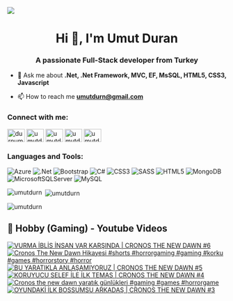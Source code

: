 ![](https://komarev.com/ghpvc/?username=umutdurn&color=blue)
<h1 align="center">Hi 👋, I'm Umut Duran</h1>
<h3 align="center">A passionate Full-Stack developer from Turkey</h3>

- 💬 Ask me about **.Net, .Net Framework, MVC, EF, MsSQL,  HTML5, CSS3,  Javascript**

- 📫 How to reach me **umutdurn@gmail.com**

<h3 align="left">Connect with me:</h3>
<p align="left">
<a href="https://twitter.com/durnumut" target="blank"><img align="center" src="https://raw.githubusercontent.com/rahuldkjain/github-profile-readme-generator/master/src/images/icons/Social/twitter.svg" alt="durnumut" height="30" width="40" /></a>
<a href="https://linkedin.com/in/umutdurn" target="blank"><img align="center" src="https://raw.githubusercontent.com/rahuldkjain/github-profile-readme-generator/master/src/images/icons/Social/linked-in-alt.svg" alt="umutdurn" height="30" width="40" /></a>
<a href="https://fb.com/umutdurn" target="blank"><img align="center" src="https://raw.githubusercontent.com/rahuldkjain/github-profile-readme-generator/master/src/images/icons/Social/facebook.svg" alt="umutdurn" height="30" width="40" /></a>
<a href="https://instagram.com/umutdurn" target="blank"><img align="center" src="https://raw.githubusercontent.com/rahuldkjain/github-profile-readme-generator/master/src/images/icons/Social/instagram.svg" alt="umutdurn" height="30" width="40" /></a>
<a href="https://www.youtube.com/c/umutdrn" target="blank"><img align="center" src="https://raw.githubusercontent.com/rahuldkjain/github-profile-readme-generator/master/src/images/icons/Social/youtube.svg" alt="umutdrn" height="30" width="40" /></a>
</p>

<h3 align="left">Languages and Tools:</h3>

![Azure](https://img.shields.io/badge/azure-%230072C6.svg?style=for-the-badge&logo=microsoftazure&logoColor=white)
  ![.Net](https://img.shields.io/badge/.NET-5C2D91?style=for-the-badge&logo=.net&logoColor=white)
  ![Bootstrap](https://img.shields.io/badge/bootstrap-%238511FA.svg?style=for-the-badge&logo=bootstrap&logoColor=white)
  ![C#](https://img.shields.io/badge/c%23-%23239120.svg?style=for-the-badge&logo=csharp&logoColor=white)
  ![CSS3](https://img.shields.io/badge/css3-%231572B6.svg?style=for-the-badge&logo=css3&logoColor=white)
  ![SASS](https://img.shields.io/badge/SASS-hotpink.svg?style=for-the-badge&logo=SASS&logoColor=white)
  ![HTML5](https://img.shields.io/badge/html5-%23E34F26.svg?style=for-the-badge&logo=html5&logoColor=white)
  ![MongoDB](https://img.shields.io/badge/MongoDB-%234ea94b.svg?style=for-the-badge&logo=mongodb&logoColor=white)
  ![MicrosoftSQLServer](https://img.shields.io/badge/Microsoft%20SQL%20Server-CC2927?style=for-the-badge&logo=microsoft%20sql%20server&logoColor=white)
  ![MySQL](https://img.shields.io/badge/mysql-4479A1.svg?style=for-the-badge&logo=mysql&logoColor=white)

<p><img align="left" src="https://github-readme-stats.vercel.app/api/top-langs?username=umutdurn&show_icons=true&locale=en&layout=compact" alt="umutdurn" /></p>

<p>&nbsp;<img align="center" src="https://github-readme-stats.vercel.app/api?username=umutdurn&show_icons=true&locale=en" alt="umutdurn" /></p>

<p><img align="center" src="https://github-readme-streak-stats.herokuapp.com/?user=umutdurn&" alt="umutdurn" /></p>

<summary><h2>📸 Hobby (Gaming) - Youtube Videos</h2></summary>

<!-- BEGIN YOUTUBE-CARDS -->
[![VURMA İBLİS İNSAN VAR KARŞINDA | CRONOS THE NEW DAWN #6](https://ytcards.demolab.com/?id=1GTOeDsbHEU&title=VURMA+%C4%B0BL%C4%B0S+%C4%B0NSAN+VAR+KAR%C5%9EINDA+%7C+CRONOS+THE+NEW+DAWN+%236&lang=en&timestamp=1757523601&background_color=%230d1117&title_color=%23ffffff&stats_color=%23dedede&max_title_lines=1&width=250&border_radius=5 "VURMA İBLİS İNSAN VAR KARŞINDA | CRONOS THE NEW DAWN #6")](https://www.youtube.com/watch?v=1GTOeDsbHEU)
[![Cronos The New Dawn Hikayesi #shorts  #horrorgaming #gaming #korku #games #horrorstory #horror](https://ytcards.demolab.com/?id=VN9w2DAx9uw&title=Cronos+The+New+Dawn+Hikayesi+%23shorts++%23horrorgaming+%23gaming+%23korku+%23games+%23horrorstory+%23horror&lang=en&timestamp=1757494856&background_color=%230d1117&title_color=%23ffffff&stats_color=%23dedede&max_title_lines=1&width=250&border_radius=5 "Cronos The New Dawn Hikayesi #shorts  #horrorgaming #gaming #korku #games #horrorstory #horror")](https://www.youtube.com/shorts/VN9w2DAx9uw)
[![BU YARATIKLA ANLAŞAMIYORUZ | CRONOS THE NEW DAWN #5](https://ytcards.demolab.com/?id=TBoXCOBj0RA&title=BU+YARATIKLA+ANLA%C5%9EAMIYORUZ+%7C+CRONOS+THE+NEW+DAWN+%235&lang=en&timestamp=1757437246&background_color=%230d1117&title_color=%23ffffff&stats_color=%23dedede&max_title_lines=1&width=250&border_radius=5 "BU YARATIKLA ANLAŞAMIYORUZ | CRONOS THE NEW DAWN #5")](https://www.youtube.com/watch?v=TBoXCOBj0RA)
[![KORUYUCU SELEF İLE İLK TEMAS | CRONOS THE NEW DAWN #4](https://ytcards.demolab.com/?id=gufFOpi5m1s&title=KORUYUCU+SELEF+%C4%B0LE+%C4%B0LK+TEMAS+%7C+CRONOS+THE+NEW+DAWN+%234&lang=en&timestamp=1757350863&background_color=%230d1117&title_color=%23ffffff&stats_color=%23dedede&max_title_lines=1&width=250&border_radius=5 "KORUYUCU SELEF İLE İLK TEMAS | CRONOS THE NEW DAWN #4")](https://www.youtube.com/watch?v=gufFOpi5m1s)
[![Cronos the new dawn yaratık günlükleri #gaming #games #horrorgame](https://ytcards.demolab.com/?id=dwPSFw2cNV8&title=Cronos+the+new+dawn+yarat%C4%B1k+g%C3%BCnl%C3%BCkleri+%23gaming+%23games+%23horrorgame&lang=en&timestamp=1757325673&background_color=%230d1117&title_color=%23ffffff&stats_color=%23dedede&max_title_lines=1&width=250&border_radius=5 "Cronos the new dawn yaratık günlükleri #gaming #games #horrorgame")](https://www.youtube.com/shorts/dwPSFw2cNV8)
[![OYUNDAKİ İLK BOSSUMSU ARKADAŞ | CRONOS THE NEW DAWN #3](https://ytcards.demolab.com/?id=aju7KOll8j0&title=OYUNDAK%C4%B0+%C4%B0LK+BOSSUMSU+ARKADA%C5%9E+%7C+CRONOS+THE+NEW+DAWN+%233&lang=en&timestamp=1757239202&background_color=%230d1117&title_color=%23ffffff&stats_color=%23dedede&max_title_lines=1&width=250&border_radius=5 "OYUNDAKİ İLK BOSSUMSU ARKADAŞ | CRONOS THE NEW DAWN #3")](https://www.youtube.com/watch?v=aju7KOll8j0)
<!-- END YOUTUBE-CARDS -->
